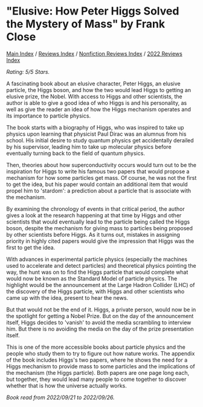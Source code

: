 # "Elusive: How Peter Higgs Solved the Mystery of Mass" by Frank Close

[Main Index](../../../README.md) / [Reviews Index](../../README.md) / [Nonfiction Reviews Index](../README.md) / [2022 Reviews Index](README.md)

*Rating: 5/5 Stars.*

A fascinating book about an elusive character, Peter Higgs, an elusive particle, the Higgs boson, and how the two would lead Higgs to getting an elusive prize, the Nobel. With access to Higgs and other scientists, the author is able to give a good idea of who Higgs is and his personality, as well as give the reader an idea of how the Higgs mechanism operates and its importance to particle physics.

The book starts with a biography of Higgs, who was inspired to take up physics upon learning that physicist Paul Dirac was an alumnus from his school. His initial desire to study quantum physics get accidentally derailed by his supervisor, leading him to take up molecular physics before eventually turning back to the field of quantum physics.

Then, theories about how superconductivity occurs would turn out to be the inspiration for Higgs to write his famous two papers that would propose a mechanism for how some particles get mass. Of course, he was not the first to get the idea, but his paper would contain an additional item that would propel him to 'stardom': a prediction about a particle that is associate with the mechanism.

By examining the chronology of events in that critical period, the author gives a look at the research happening at that time by Higgs and other scientists that would eventually lead to the particle being called the Higgs boson, despite the mechanism for giving mass to particles being proposed by other scientists before Higgs. As it turns out, mistakes in assigning priority in highly cited papers would give the impression that Higgs was the first to get the idea.

With advances in experimental particle physics (especially the machines used to accelerate and detect particles) and theoretical physics pointing the way, the hunt was on to find the Higgs particle that would complete what would now be known as the Standard Model of particle physics. The highlight would be the announcement at the Large Hadron Collider (LHC) of the discovery of the Higgs particle, with Higgs and other scientists who came up with the idea, present to hear the news.

But that would not be the end of it. Higgs, a private person, would now be in the spotlight for getting a Nobel Prize. But on the day of the announcement itself, Higgs decides to 'vanish' to avoid the media scrambling to interview him. But there is no avoiding the media on the day of the prize presentation itself.

This is one of the more accessible books about particle physics and the people who study them to try to figure out how nature works. The appendix of the book includes Higgs's two papers, where he shows the need for a Higgs mechanism to provide mass to some particles and the implications of the mechanism (the Higgs particle). Both papers are one page long each, but together, they would lead many people to come together to discover whether that is how the universe actually works.

*Book read from 2022/09/21 to 2022/09/26.*
